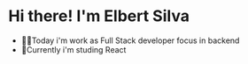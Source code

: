# Hi there! I'm Elbert Silva
 
- 👨‍💻Today i'm work as Full Stack developer focus in backend
- 🌴Currently i'm studing React








